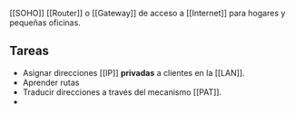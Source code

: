 [[SOHO]]
[[Router]] o [[Gateway]] de acceso a [[Internet]] para hogares y pequeñas oficinas.

## Tareas
- Asignar direcciones [[IP]] **privadas** a clientes en la [[LAN]].
- Aprender rutas
- Traducir direcciones a través del mecanismo [[PAT]].
- 